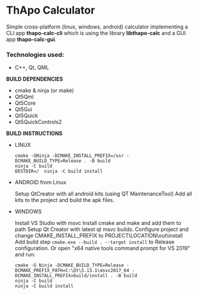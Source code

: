 # ThApo Calculator
Simple cross-platform (linux, windows, android) calculator implementing a CLI app **thapo-calc-cli** which is using the library **libthapo-calc** and a GUI app **thapo-calc-gui**.

### Technologies used:
  - C++, Qt, QML


**BUILD DEPENDENCIES**
  - cmake & ninja (or make)
  - Qt5Qml
  - Qt5Core
  - Qt5Gui
  - Qt5Quick
  - Qt5QuickControls2

**BUILD INSTRUCTIONS**
  - LINUX
    ```
    cmake -GNinja -DCMAKE_INSTALL_PREFIX=/usr -DCMAKE_BUILD_TYPE=Release . -B build
    ninja -C build
    DESTDIR=/  ninja -C build install
    ```

  - ANDROID from Linux

    Setup QtCreator with all android kits (using QT MaintenanceTool)
    Add all kits to the project and build the apk files.

  - WINDOWS

    Install VS Studio with msvc
    Install cmake and make and add them to path
    Setup Qt Creator with latest qt msvc builds.
    Configure project and change CMAKE_INSTALL_PREFIX to PROJECT\LOCATION\out\install
    Add build step `cmake.exe --build . --target install` to Release configuration.
    Or open "x64 native tools command prompt for VS 2019" and run:
    ```
    cmake -G Ninja -DCMAKE_BUILD_TYPE=Release -DCMAKE_PREFIX_PATH=C:\Qt\5.13.1\msvc2017_64 -DCMAKE_INSTALL_PREFIX=build/install . -B build
    ninja -C build
    ninja -C build install
    ```